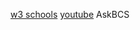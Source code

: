 [w3 schools](https://www.w3schools.com/jsref/prop_win_localstorage.asp)
[youtube](https://www.youtube.com/watch?v=50cDIUKlQ8g&t=26s)
AskBCS